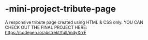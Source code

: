 # -mini-project-tribute-page
A responsive tribute page created using HTML &amp; CSS only.
YOU CAN CHECK OUT THE FINAL PROJECT HERE:
https://codepen.io/abstrekt/full/mdyXrrE
